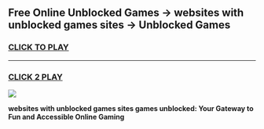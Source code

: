 
## Free Online Unblocked Games → websites with unblocked games sites → Unblocked Games
<h3>
<a href="https://premium.freeplayer.one?title=websites_with_unblocked_games_sites&ref=21F">CLICK TO PLAY</a></h3>
<hr>

<h3>
<a href="https://premium.freeplayer.one?title=websites_with_unblocked_games_sites&ref=21F">CLICK 2 PLAY</a>
  
</h3>

<a href="https://premium.freeplayer.one?title=websites_with_unblocked_games_sites&ref=21F/"><img src="https://clearcache.store/games.png"></a>


**websites with unblocked games sites games unblocked: Your Gateway to Fun and Accessible Online Gaming**
